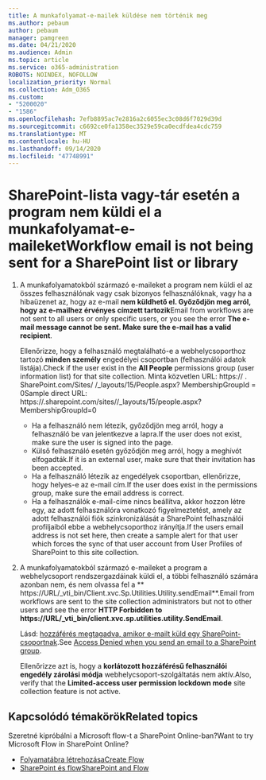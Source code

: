 ```yaml
---
title: A munkafolyamat-e-mailek küldése nem történik meg
ms.author: pebaum
author: pebaum
manager: pamgreen
ms.date: 04/21/2020
ms.audience: Admin
ms.topic: article
ms.service: o365-administration
ROBOTS: NOINDEX, NOFOLLOW
localization_priority: Normal
ms.collection: Adm_O365
ms.custom:
- "5200020"
- "1586"
ms.openlocfilehash: 7efb8895ac7e2816a2c6055ec3c08d6f7029d39d
ms.sourcegitcommit: c6692ce0fa1358ec3529e59ca0ecdfdea4cdc759
ms.translationtype: MT
ms.contentlocale: hu-HU
ms.lasthandoff: 09/14/2020
ms.locfileid: "47748991"
---
```

# <a name="workflow-email-is-not-being-sent-for-a-sharepoint-list-or-library"></a><span data-ttu-id="6578a-102">SharePoint-lista vagy-tár esetén a program nem küldi el a munkafolyamat-e-maileket</span><span class="sxs-lookup"><span data-stu-id="6578a-102">Workflow email is not being sent for a SharePoint list or library</span></span>

1. <span data-ttu-id="6578a-103">A munkafolyamatokból származó e-maileket a program nem küldi el az összes felhasználónak vagy csak bizonyos felhasználóknak, vagy ha a hibaüzenet az, hogy az e-mail **nem küldhető el. Győződjön meg arról, hogy az e-mailhez érvényes címzett tartozik**</span><span class="sxs-lookup"><span data-stu-id="6578a-103">Email from workflows are not sent to all users or only specific users, or you see the error **The e-mail message cannot be sent. Make sure the e-mail has a valid recipient**.</span></span>

    <span data-ttu-id="6578a-104">Ellenőrizze, hogy a felhasználó megtalálható-e a webhelycsoporthoz tartozó **minden személy** engedélyei csoportban (felhasználói adatok listája).</span><span class="sxs-lookup"><span data-stu-id="6578a-104">Check if the user exist in the **All People** permissions group (user information list) for that site collection.</span></span>  <span data-ttu-id="6578a-105">Minta közvetlen URL: https:// <tenant> . SharePoint.com/Sites/ <sitename> /_layouts/15/People.aspx? MembershipGroupId = 0</span><span class="sxs-lookup"><span data-stu-id="6578a-105">Sample direct URL: https://<tenant>.sharepoint.com/sites/<sitename>/_layouts/15/people.aspx?MembershipGroupId=0</span></span>

    - <span data-ttu-id="6578a-106">Ha a felhasználó nem létezik, győződjön meg arról, hogy a felhasználó be van jelentkezve a lapra.</span><span class="sxs-lookup"><span data-stu-id="6578a-106">If the user does not exist, make sure the user is signed into the page.</span></span> 
    - <span data-ttu-id="6578a-107">Külső felhasználó esetén győződjön meg arról, hogy a meghívót elfogadták.</span><span class="sxs-lookup"><span data-stu-id="6578a-107">If it is an external user, make sure that their invitation has been accepted.</span></span>
    - <span data-ttu-id="6578a-108">Ha a felhasználó létezik az engedélyek csoportban, ellenőrizze, hogy helyes-e az e-mail cím.</span><span class="sxs-lookup"><span data-stu-id="6578a-108">If the user does exist in the permissions group, make sure the email address is correct.</span></span>
    - <span data-ttu-id="6578a-109">Ha a felhasználók e-mail-címe nincs beállítva, akkor hozzon létre egy, az adott felhasználóra vonatkozó figyelmeztetést, amely az adott felhasználói fiók szinkronizálását a SharePoint felhasználói profiljaiból ebbe a webhelycsoporthoz irányítja.</span><span class="sxs-lookup"><span data-stu-id="6578a-109">If the users email address is not set here, then create a sample alert for that user which forces the sync of that user account from User Profiles of SharePoint to this site collection.</span></span>
 
2. <span data-ttu-id="6578a-110">A munkafolyamatokból származó e-maileket a program a webhelycsoport rendszergazdáinak küldi el, a többi felhasználó számára azonban nem, és nem olvassa fel a \*\* <span>https:</span>//URL/_vti_bin/Client.xvc.Sp.Utilities.Utility.sendEmail\*\*.</span><span class="sxs-lookup"><span data-stu-id="6578a-110">Email from workflows are sent to the site collection administrators but not to other users and see the error **HTTP Forbidden to <span>https:</span>//URL/_vti_bin/client.xvc.sp.utilities.utility.SendEmail**.</span></span>
 

    <span data-ttu-id="6578a-111">Lásd: [hozzáférés megtagadva, amikor e-mailt küld egy SharePoint-csoportnak](https://docs.microsoft.com/sharepoint/support/sharing-and-permissions/access-denied-when-send-an-email-to-groups).</span><span class="sxs-lookup"><span data-stu-id="6578a-111">See [Access Denied when you send an email to a SharePoint group](https://docs.microsoft.com/sharepoint/support/sharing-and-permissions/access-denied-when-send-an-email-to-groups).</span></span>

    <span data-ttu-id="6578a-112">Ellenőrizze azt is, hogy a **korlátozott hozzáférésű felhasználói engedély zárolási módja** webhelycsoport-szolgáltatás nem aktív.</span><span class="sxs-lookup"><span data-stu-id="6578a-112">Also, verify that the **Limited-access user permission lockdown mode** site collection feature is not active.</span></span>


## <a name="related-topics"></a><span data-ttu-id="6578a-113">Kapcsolódó témakörök</span><span class="sxs-lookup"><span data-stu-id="6578a-113">Related topics</span></span>
<span data-ttu-id="6578a-114">Szeretné kipróbálni a Microsoft flow-t a SharePoint Online-ban?</span><span class="sxs-lookup"><span data-stu-id="6578a-114">Want to try Microsoft Flow in SharePoint Online?</span></span>
- [<span data-ttu-id="6578a-115">Folyamatábra létrehozása</span><span class="sxs-lookup"><span data-stu-id="6578a-115">Create Flow</span></span>](https://support.office.com/article/Create-a-flow-for-a-list-or-library-in-SharePoint-Online-or-OneDrive-for-Business-a9c3e03b-0654-46af-a254-20252e580d01) 
- [<span data-ttu-id="6578a-116">SharePoint és flow</span><span class="sxs-lookup"><span data-stu-id="6578a-116">SharePoint and Flow</span></span>](https://flow.microsoft.com/blog/sharepoint-and-flow/) 


